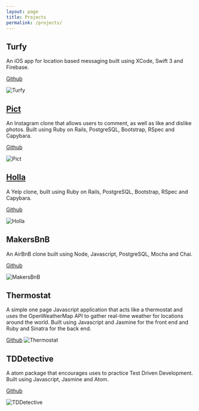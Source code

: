 ```yaml
---
layout: page
title: Projects
permalink: /projects/
---
```


## Turfy

An iOS app for location based messaging built using XCode, Swift 3 and Firebase.

[Github](https://github.com/lawrencedawson/turfy)

![Turfy](http://i.imgur.com/mwIA0br.png)

## [Pict](https://pict-app.herokuapp.com/)

An Instagram clone that allows users to comment, as well as like and dislike photos. Built using Ruby on Rails, PostgreSQL, Bootstrap, RSpec and Capybara.

[Github](https://github.com/jameshamann/pict)

![Pict](http://i.imgur.com/SRabWhu.png?2)

## [Holla](https://holla-yelp-clone.herokuapp.com/)

A Yelp clone, built using Ruby on Rails, PostgreSQL, Bootstrap, RSpec and Capybara.

[Github](https://github.com/jameshamann/holla)

![Holla](http://i.imgur.com/Ya5jit1.png?1)

## MakersBnB

An AirBnB clone built using Node, Javascript, PostgreSQL, Mocha and Chai.

[Github](https://github.com/jameshamann/makersbnb)

![MakersBnB](http://i.imgur.com/5racEKI.png?1)


## Thermostat

A simple one page Javascript application that acts like a thermostat and uses the OpenWeatherMap API to gather real-time weather for locations around the world. Built using Javascript and Jasmine for the front end and Ruby and Sinatra for the back end.

[Github](https://github.com/jameshamann/thermostat)
![Thermostat](http://i.imgur.com/4VBpX17.png)


## TDDetective

A atom package that encourages uses to practice Test Driven Development. Built using Javascript, Jasmine and Atom.

[Github](https://github.com/jameshamann/TDDetective)

![TDDetective](http://i.imgur.com/Kk0S2tm.png)
